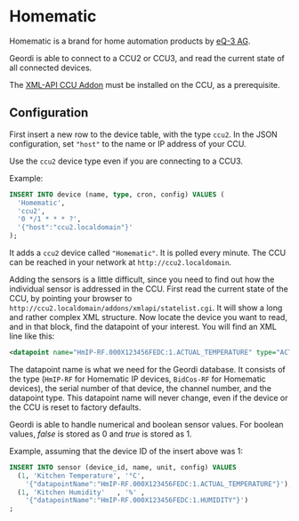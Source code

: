 # Homematic

Homematic is a brand for home automation products by [eQ-3 AG](https://www.eq-3.de/).

Geordi is able to connect to a CCU2 or CCU3, and read the current state of all connected devices.

The [XML-API CCU Addon](https://github.com/hobbyquaker/XML-API) must be installed on the CCU, as a prerequisite.

## Configuration

First insert a new row to the device table, with the type `ccu2`. In the JSON configuration, set `"host"` to the name or IP address of your CCU.

<div class="alert alert-info" role="alert">

Use the `ccu2` device type even if you are connecting to a CCU3.
</div>

Example:

```sql
INSERT INTO device (name, type, cron, config) VALUES (
  'Homematic',
  'ccu2',
  '0 */1 * * * ?',
  '{"host":"ccu2.localdomain"}'
);
```

It adds a `ccu2` device called `"Homematic"`. It is polled every minute. The CCU can be reached in your network at `http://ccu2.localdomain`.

Adding the sensors is a little difficult, since you need to find out how the individual sensor is addressed in the CCU. First read the current state of the CCU, by pointing your browser to `http://ccu2.localdomain/addons/xmlapi/statelist.cgi`. It will show a long and rather complex XML structure. Now locate the device you want to read, and in that block, find the datapoint of your interest. You will find an XML line like this:

```xml
<datapoint name="HmIP-RF.000X123456FEDC:1.ACTUAL_TEMPERATURE" type="ACTUAL_TEMPERATURE" ise_id="1849" value="22.900000" valuetype="4" valueunit="" timestamp="1235082668" operations="5"/>
```

The datapoint name is what we need for the Geordi database. It consists of the type (`HmIP-RF` for Homematic IP devices, `BidCos-RF` for Homematic devices), the serial number of that device, the channel number, and the datapoint type. This datapoint name will never change, even if the device or the CCU is reset to factory defaults.

Geordi is able to handle numerical and boolean sensor values. For boolean values, _false_ is stored as 0 and _true_ is stored as 1.

Example, assuming that the device ID of the insert above was 1:

```sql
INSERT INTO sensor (device_id, name, unit, config) VALUES
  (1, 'Kitchen Temperature', '°C',
    '{"datapointName":"HmIP-RF.000X123456FEDC:1.ACTUAL_TEMPERATURE"}'),
  (1, 'Kitchen Humidity'   , '%' ,
    '{"datapointName":"HmIP-RF.000X123456FEDC:1.HUMIDITY"}')
;
```
